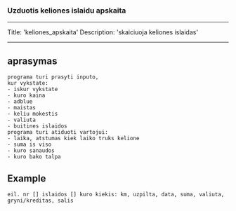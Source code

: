### Uzduotis keliones islaidu apskaita

---
Title: 'keliones_apskaita'
Description: 'skaiciuoja keliones islaidas'

---

## aprasymas

```
programa turi prasyti inputo, 
kur vykstate:
- iskur vykstate
- kuro kaina 
- adblue
- maistas
- keliu mokestis
- valiuta
- buitines islaidos
programa turi atiduoti vartojui:
- laika, atstumas kiek laiko truks kelione
- suma is viso
- kuro sanaudos
- kuro bako talpa
```
## Example

```
eil. nr [] islaidos [] kuro kiekis: km, uzpilta, data, suma, valiuta, gryni/kreditas, salis
```



